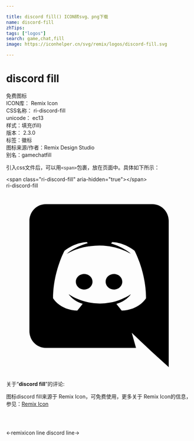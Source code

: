 ```yaml
---

title: discord fill() ICON转svg、png下载
name: discord-fill
zhTips: 
tags: ["logos"]
search: game,chat,fill
image: https://iconhelper.cn/svg/remix/logos/discord-fill.svg

---
```


# discord fill  <small style="font-size: 60%;font-weight: 100"></small>


<div class="detail-page">
<p>
<span><span class="badge-success badge">免费图标</span> </span>
<br/>
<span>
ICON库：
<span class="badge-secondary badge">Remix Icon</span> 
</span>
<br/>
<span>
CSS名称：
<span class="badge-secondary badge">ri-discord-fill</span> 
</span>
<br/>
<span>
unicode：
<span class="badge-secondary badge">ec13</span> 
<copy-btn content='ec13' btn-title=""></copy-btn>
<copy-btn :content='String.fromCodePoint(parseInt("ec13", 16))' btn-title="复制U"></copy-btn>
</span><br/><span>样式：<span class="badge-light badge">填充(fill)</span></span>
<br/>
<span>
版本：
<span class="badge-secondary badge">2.3.0</span> 
</span><br/><span>标签：<span class="badge-light badge"><router-link to="/tags/logos.html">徽标</router-link></span></span>
<br/>
<span>图标来源/作者：<span class="badge-light badge">Remix Design Studio</span></span> 
<br/>
<span>别名：<span class="badge-light badge">game</span><span class="badge-light badge">chat</span><span class="badge-light badge">fill</span></span><br/>
</p>
</div>
<div class="alert alert-dark">
  <i class="ri-discord-fill ri-xs"></i>
  <i class="ri-discord-fill ri-sm"></i>
  <i class="ri-discord-fill ri-lg"></i>
  <i class="ri-discord-fill ri-2x"></i>
  <i class="ri-discord-fill ri-3x"></i>
  <i class="ri-discord-fill ri-5x"></i>
  <i class="ri-discord-fill ri-7x"></i>
</div>
<div>
  <p>引入css文件后，可以用<code>&lt;span&gt;</code>包裹，放在页面中。具体如下所示：    
  </p>
  <div class="alert alert-primary" style="font-size: 14px">
    &lt;span class="ri-discord-fill" aria-hidden="true"&gt;&lt;/span&gt;
    <copy-btn content='<span class="ri-discord-fill" aria-hidden="true"></span>'></copy-btn>
  </div>
  <div class="alert alert-secondary">
    <i class="ri-discord-fill"
    style="font-size: 24px"
    aria-hidden="true"></i> ri-discord-fill
    <copy-btn content="ri-discord-fill" btn-title="复制图标名称"></copy-btn>
  </div>
</div>
<div id="svg" class="svg-wrap">
<svg xmlns="http://www.w3.org/2000/svg" viewBox="0 0 24 24">
    <g>
        <path fill="none" d="M0 0h24v24H0z"/>
        <path fill-rule="nonzero" d="M10.076 11c.6 0 1.086.45 1.075 1 0 .55-.474 1-1.075 1C9.486 13 9 12.55 9 12s.475-1 1.076-1zm3.848 0c.601 0 1.076.45 1.076 1s-.475 1-1.076 1c-.59 0-1.075-.45-1.075-1s.474-1 1.075-1zm4.967-9C20.054 2 21 2.966 21 4.163V23l-2.211-1.995-1.245-1.176-1.317-1.25.546 1.943H5.109C3.946 20.522 3 19.556 3 18.359V4.163C3 2.966 3.946 2 5.109 2H18.89zm-3.97 13.713c2.273-.073 3.148-1.596 3.148-1.596 0-3.381-1.482-6.122-1.482-6.122-1.48-1.133-2.89-1.102-2.89-1.102l-.144.168c1.749.546 2.561 1.334 2.561 1.334a8.263 8.263 0 0 0-3.096-1.008 8.527 8.527 0 0 0-2.077.02c-.062 0-.114.011-.175.021-.36.032-1.235.168-2.335.662-.38.178-.607.305-.607.305s.854-.83 2.705-1.376l-.103-.126s-1.409-.031-2.89 1.103c0 0-1.481 2.74-1.481 6.121 0 0 .864 1.522 3.137 1.596 0 0 .38-.472.69-.871-1.307-.4-1.8-1.24-1.8-1.24s.102.074.287.179c.01.01.02.021.041.031.031.022.062.032.093.053.257.147.514.262.75.357.422.168.926.336 1.513.452a7.06 7.06 0 0 0 2.664.01 6.666 6.666 0 0 0 1.491-.451c.36-.137.761-.337 1.183-.62 0 0-.514.861-1.862 1.25.309.399.68.85.68.85z"/>
    </g>
</svg>

</div>
<detail full-name='ri-discord-fill'></detail>  
<div class="icon-detail__container">
<p>关于“<b>discord fill</b>”的评论:</p>
</div>
<Vssue title="关于“discord fill”的评论" />    
<div><p>图标discord fill来源于 Remix Icon，可免费使用，更多关于  Remix Icon的信息，参见：<a target="_blank" href="https://iconhelper.cn/remix.html">Remix Icon</a>
</p></div>

<div style="padding:2rem 0 " class="page-nav"><p class="inner"><span class="prev">←<router-link to="/icon/logos/remixicon-line.html">remixicon line</router-link></span> <span class="next"><router-link to="/icon/logos/discord-line.html">discord line</router-link>→</span></p></div>
